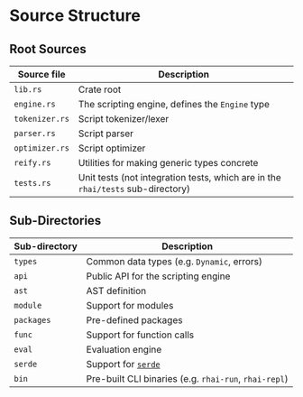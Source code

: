 Source Structure
================

Root Sources
------------

| Source file    | Description                                                                     |
| -------------- | ------------------------------------------------------------------------------- |
| `lib.rs`       | Crate root                                                                      |
| `engine.rs`    | The scripting engine, defines the `Engine` type                                 |
| `tokenizer.rs` | Script tokenizer/lexer                                                          |
| `parser.rs`    | Script parser                                                                   |
| `optimizer.rs` | Script optimizer                                                                |
| `reify.rs`     | Utilities for making generic types concrete                                     |
| `tests.rs`     | Unit tests (not integration tests, which are in the `rhai/tests` sub-directory) |


Sub-Directories
---------------

| Sub-directory | Description                                           |
| ------------- | ----------------------------------------------------- |
| `types`       | Common data types (e.g. `Dynamic`, errors)            |
| `api`         | Public API for the scripting engine                   |
| `ast`         | AST definition                                        |
| `module`      | Support for modules                                   |
| `packages`    | Pre-defined packages                                  |
| `func`        | Support for function calls                            |
| `eval`        | Evaluation engine                                     |
| `serde`       | Support for [`serde`](https://crates.io/crates/serde) |
| `bin`         | Pre-built CLI binaries (e.g. `rhai-run`, `rhai-repl`) |
